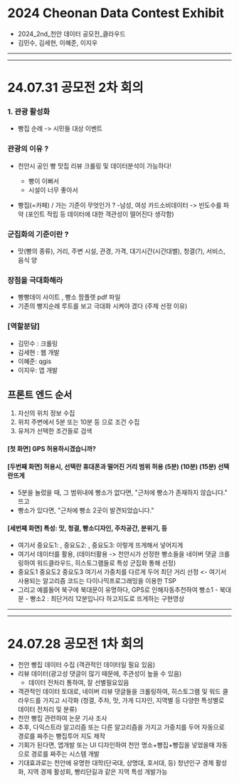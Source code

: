 # 2024 Cheonan Data Contest Exhibit
- 2024_2nd_천안 데이터 공모전_클라우드
- 김민수, 김세현, 이혜준, 이지우
---------------------------------
---------------------------------
# 24.07.31 공모전 2차 회의

### 1. 관광 활성화

- 빵집 순례 -> 시민들 대상 이벤트 

### 관광의 이유 ? 
- 천안시 공인 빵 맛집 리뷰 크롤링 및 데이터분석이 가능하다!
  - 빵이 이뻐서
  - 시설이 너무 좋아서

- 빵집(=카페) / 가는 기준이 무엇인가 ?
  -남성, 여성 카드소비데이터 -> 빈도수를 파악 (포인트 적립 등 데이터에 대한 객관성이 떨어진다 생각함)

### 군집화의 기준이란 ? 
  - 맛(빵의 종류), 거리, 주변 시설, 관경, 가격, 대기시간(시간대별), 청결(?), 서비스, 음식 양

### 장점을 극대화해라
  - 빵빵데이 사이트 , 빵소 팜플렛 pdf 파일
  - 기존의 빵지순례 루트를 보고 극대화 시켜야 겠다 (주제 선정 이유)

### [역할분담]
  - 김민수 : 크롤링
  - 김세현 : 웹 개발
  - 이혜준: qgis
  - 이지우: 앱 개발 

## 프론트 엔드 순서
1. 자신의 위치 정보 수집
2. 위치 주변에서 5분 또는 10분 등 으로 조건 수집
3. 유저가 선택한 조건들로 검색
   
#### [첫 화면] GPS 허용하시겠습니까?
#### [두번째 화면] 허용시, 선택란 휴대폰과 떨어진 거리 범위 허용 (5분) (10분) (15분) 선택란뜨게
- 5분을 눌렀을 때, 그 범위내에 빵소가 없다면, "근처에 빵소가 존재하지 않습니다." 뜨고
- 빵소가 있다면, "근처에 빵소 2곳이 발견되었습니다."
#### [세번째 화면] 특성: 맛, 청결, 빵소디자인, 주차공간, 분위기, 등
- 여기서 중요도1: , 중요도2: , 중요도3: 이렇게 뜨게해서 넣어지게
- 여기서 데이터를 활용, (데이터활용 -> 천안시가 선정한 빵소들을 네이버 댓글 크롤링하여 워드클라우드, 히스토그램들로 특성 군집화 통해 선정)
- 중요도1 중요도2 중요도3 여기서 가중치를 다르게 두어 최단 거리 선정 <- 여기서 사용되는 알고리즘 코드는 다이나믹프로그래밍을 이용한 TSP
- 그리고 예를들어 북구에 북대문이 유명하다, GPS로 인해자동추천하여 빵소1 - 북대문 - 빵소2  : 최단거리 12분입니다 하고지도로 뜨게하는 구현영상
---------------------------------
---------------------------------
# 24.07.28 공모전 1차 회의
- 천안 빵집 데이터 수집 (객관적인 데이터일 필요 있음) 
- 리뷰 데이터(광고성 댓글이 많기 때문에, 주관성이 높을 수 있음)
   - 데이터 전처리 통하여, 잘 선별필요있음
- 객관적인 데이터 토대로, 네이버 리뷰 댓글들을 크롤링하여, 히스토그램 및 워드 클라우드를 가지고 시각화 (청결, 주차, 맛, 가게 디자인, 지역별 등 다양한 특성별로 데이터 전처리 및 분류)
- 천안 빵집 관련하여 논문 기사 조사
- 추후, 다익스트라 알고리즘 또는 다른 알고리즘을 가지고 가중치를 두어 자동으로 경로를 짜주는 빵집투어 지도 제작
- 기회가 된다면, 앱개발 또는 UI 디자인하여 천안 명소+빵집+빵집을 넣었을때 자동으로 경로를 짜주는 시스템 개발
- 기대효과로는 천안에 유명한 대학(단국대, 상명대, 호서대, 등) 청년인구 경제 활성화, 지역 경제 활성회, 빵리단길과 같은 지역 특성 개발가능 
